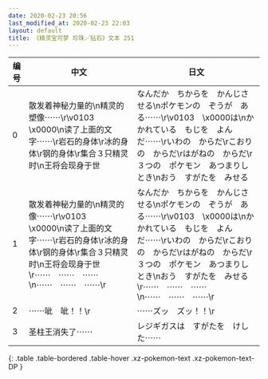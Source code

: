 ```yaml
---
date: 2020-02-23 20:56
last_modified_at: 2020-02-23 22:03
layout: default
title: 《精灵宝可梦 珍珠／钻石》文本 251
---
```

| 编号 | 中文 | 日文 |
| ---- | ---- | ---- |
| 0 | 散发着神秘力量的\n精灵的塑像⋯⋯\r\v0103　\x0000\n读了上面的文字⋯⋯\r岩石的身体\r冰的身体\r钢的身体\r集合３只精灵时\n王将会现身于世 | なんだか　ちからを　かんじさせる\nポケモンの　ぞうが　ある⋯⋯\r\v0103　\x0000は\nかかれている　もじを　よんだ⋯⋯\rいわの　からだ\rこおりの　からだ\rはがねの　からだ\r３つの　ポケモン　あつまりしとき\nおう　すがたを　みせる |
| 1 | 散发着神秘力量的\n精灵的像⋯⋯\r\v0103　\x0000\n读了上面的文字⋯⋯\r岩石的身体\r冰的身体\r钢的身体\r集合３只精灵时\n王将会现身于世\r⋯⋯　⋯⋯　⋯⋯\n⋯⋯　⋯⋯　⋯⋯\r | なんだか　ちからを　かんじさせる\nポケモンの　ぞうが　ある⋯⋯\r\v0103　\x0000は\nかかれている　もじを　よんだ⋯⋯\rいわの　からだ\rこおりの　からだ\rはがねの　からだ\r３つの　ポケモン　あつまりしとき\nおう　すがたを　みせる\r⋯⋯　⋯⋯　⋯⋯\n⋯⋯　⋯⋯　⋯⋯\r |
| 2 | ⋯⋯呲　呲！！\r | ⋯⋯ズッ　ズッ！！\r |
| 3 | 圣柱王消失了⋯⋯ | レジギガスは　すがたを　けした⋯⋯ |
{: .table .table-bordered .table-hover .xz-pokemon-text .xz-pokemon-text-DP }